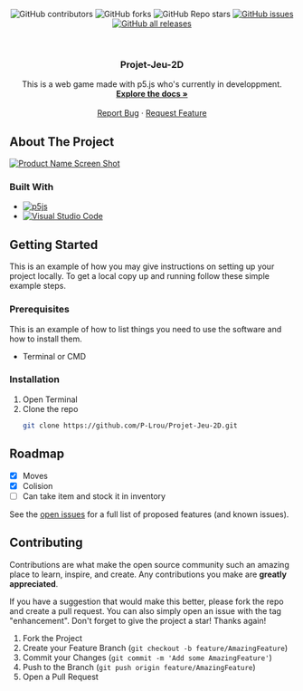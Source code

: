 <div align="center">

![GitHub contributors](https://img.shields.io/github/contributors/P-Lrou/Projet-Jeu-2D) 
![GitHub forks](https://img.shields.io/github/forks/p-Lrou/Projet-Jeu-2D)
![GitHub Repo stars](https://img.shields.io/github/stars/P-Lrou/Projet-Jeu-2D)
[![GitHub issues](https://img.shields.io/github/issues/P-Lrou/Projet-Jeu-2D)](https://github.com/P-Lrou/Projet-Jeu-2D/issues)
[![GitHub all releases](https://img.shields.io/github/downloads/P-Lrou/Projet-Jeu-2D/total?logo=github)](https://github.com/P-Lrou/Projet-Jeu-2D/archive/refs/heads/main.zip)
</div>



<!-- PROJECT LOGO -->
<br />
<div align="center">

<h3 align="center">Projet-Jeu-2D</h3>

  <p align="center">
    This is a web game made with p5.js who's currently in developpment. 
    <br />
    <a href="https://github.com/P-Lrou/Projet-Jeu-2D"><strong>Explore the docs »</strong></a>
    <br />
    <br />
    <a href="https://github.com/P-Lrou/Projet-Jeu-2D/issues">Report Bug</a>
    ·
    <a href="https://github.com/P-Lrou/Projet-Jeu-2D/issues">Request Feature</a>
  </p>
</div>


<!-- ABOUT THE PROJECT -->
## About The Project

[![Product Name Screen Shot][product-screenshot]](https://example.com)




### Built With

* [![p5js](https://img.shields.io/badge/p5.js-ED225D?style=for-the-badge&logo=p5.js&logoColor=FFFFFF)](https://p5js.org/)
* [![Visual Studio Code](https://img.shields.io/badge/Visual%20Studio%20Code-0078d7.svg?style=for-the-badge&logo=visual-studio-code&logoColor=white)](https://code.visualstudio.com/)


<!-- GETTING STARTED -->
## Getting Started

This is an example of how you may give instructions on setting up your project locally.
To get a local copy up and running follow these simple example steps.

### Prerequisites

This is an example of how to list things you need to use the software and how to install them.

* Terminal or CMD


### Installation

1. Open Terminal
2. Clone the repo
   ```sh
   git clone https://github.com/P-Lrou/Projet-Jeu-2D.git
   ```

<!-- ROADMAP -->
## Roadmap

- [x] Moves
- [x] Colision
- [ ] Can take item and stock it in inventory

See the [open issues](https://github.com/P-Lrou/Projet-Jeu-2D/issues) for a full list of proposed features (and known issues).


<!-- CONTRIBUTING -->
## Contributing

Contributions are what make the open source community such an amazing place to learn, inspire, and create. Any contributions you make are **greatly appreciated**.

If you have a suggestion that would make this better, please fork the repo and create a pull request. You can also simply open an issue with the tag "enhancement".
Don't forget to give the project a star! Thanks again!

1. Fork the Project
2. Create your Feature Branch (`git checkout -b feature/AmazingFeature`)
3. Commit your Changes (`git commit -m 'Add some AmazingFeature'`)
4. Push to the Branch (`git push origin feature/AmazingFeature`)
5. Open a Pull Request



<!-- MARKDOWN LINKS & IMAGES -->
<!-- https://www.markdownguide.org/basic-syntax/#reference-style-links -->
[contributors-shield]: https://img.shields.io/github/contributors/github_username/repo_name.svg?style=for-the-badge
[contributors-url]: https://github.com/github_username/repo_name/graphs/contributors
[forks-shield]: https://img.shields.io/github/forks/github_username/repo_name.svg?style=for-the-badge
[forks-url]: https://github.com/github_username/repo_name/network/members
[stars-shield]: https://img.shields.io/github/stars/github_username/repo_name.svg?style=for-the-badge
[stars-url]: https://github.com/github_username/repo_name/stargazers
[issues-shield]: https://img.shields.io/github/issues/github_username/repo_name.svg?style=for-the-badge
[issues-url]: https://github.com/github_username/repo_name/issues
[license-shield]: https://img.shields.io/github/license/github_username/repo_name.svg?style=for-the-badge
[license-url]: https://github.com/github_username/repo_name/blob/master/LICENSE.txt
[linkedin-shield]: https://img.shields.io/badge/-LinkedIn-black.svg?style=for-the-badge&logo=linkedin&colorB=555
[linkedin-url]: https://linkedin.com/in/linkedin_username
[product-screenshot]: images/screenshot.png
[Next.js]: https://img.shields.io/badge/next.js-000000?style=for-the-badge&logo=nextdotjs&logoColor=white
[Next-url]: https://nextjs.org/
[React.js]: https://img.shields.io/badge/React-20232A?style=for-the-badge&logo=react&logoColor=61DAFB
[React-url]: https://reactjs.org/
[Vue.js]: https://img.shields.io/badge/Vue.js-35495E?style=for-the-badge&logo=vuedotjs&logoColor=4FC08D
[Vue-url]: https://vuejs.org/
[Angular.io]: https://img.shields.io/badge/Angular-DD0031?style=for-the-badge&logo=angular&logoColor=white
[Angular-url]: https://angular.io/
[Svelte.dev]: https://img.shields.io/badge/Svelte-4A4A55?style=for-the-badge&logo=svelte&logoColor=FF3E00
[Svelte-url]: https://svelte.dev/
[Laravel.com]: https://img.shields.io/badge/Laravel-FF2D20?style=for-the-badge&logo=laravel&logoColor=white
[Laravel-url]: https://laravel.com
[Bootstrap.com]: https://img.shields.io/badge/Bootstrap-563D7C?style=for-the-badge&logo=bootstrap&logoColor=white
[Bootstrap-url]: https://getbootstrap.com
[JQuery.com]: https://img.shields.io/badge/jQuery-0769AD?style=for-the-badge&logo=jquery&logoColor=white
[JQuery-url]: https://jquery.com 
  
